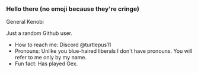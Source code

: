 ### Hello there (no emoji because they're cringe)
General Kenobi

Just a random Github user.

- How to reach me: Discord @turtlepus11
- Pronouns: Unlike you blue-haired liberals I don't have pronouns. You will refer to me only by my name.
- Fun fact: Has played Gex.
